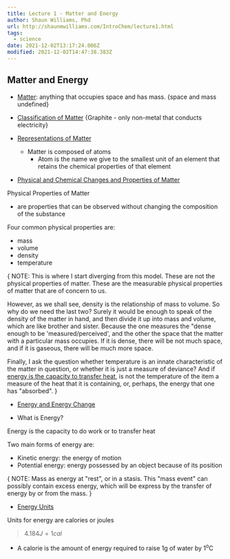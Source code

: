 ```yaml
---
title: Lecture 1 - Matter and Energy
author: Shaun Williams, Phd
url: http://shaunmwilliams.com/IntroChem/lecture1.html
tags:
  - science
date: 2021-12-02T13:17:24.006Z
modified: 2021-12-02T14:47:38.383Z
---
```


## Matter and Energy

- [Matter](http://shaunmwilliams.com/IntroChem/lecture1.html#slide-1): anything that occupies space and has mass.
  {space and mass undefined}

- [Classification of Matter](http://shaunmwilliams.com/IntroChem/lecture1.html#slide-5)
  {Graphite - only non-metal that conducts electricity}

- [Representations of Matter](http://shaunmwilliams.com/IntroChem/lecture1.html#slide-6)

  - Matter is composed of atoms
    - Atom is the name we give to the smallest unit of an element that retains the chemical properties of that element

- [Physical and Chemical Changes and Properties of Matter](http://shaunmwilliams.com/IntroChem/lecture1.html#slide-17)

Physical Properties of Matter

- are properties that can be observed without changing the composition of the substance

Four common physical properties are:

- mass
- volume
- density
- temperature

{ NOTE:
This is where I start diverging from this model. These are not the physical properties of matter. These are the measurable physical properties of matter that are of concern to us.

However, as we shall see, density is the relationship of mass to volume. So why do we need the last two? Surely it would be enough to speak of the density of the matter in hand, and then divide it up into mass and volume, which are like brother and sister. Because the one measures the "dense enough to be 'measured/perceived', and the other the space that the matter with a particular mass occupies. If it is dense, there will be not much space, and if it is gaseous, there will be much more space.

Finally, I ask the question whether temperature is an innate characteristic of the matter in question, or whether it is just a measure of deviance? And if [energy is the capacity to transfer heat](http://shaunmwilliams.com/IntroChem/lecture1.html#slide-25), is not the temperature of the item a measure of the heat that it is containing, or, perhaps, the energy that one has "absorbed".
}

- [Energy and Energy Change](http://shaunmwilliams.com/IntroChem/lecture1.html#slide-25)

- What is Energy?

Energy is the capacity to do work or to transfer heat

Two main forms of energy are:

- Kinetic energy: the energy of motion
- Potential energy: energy possessed by an object because of its position

{ NOTE:
Mass as energy at "rest", or in a stasis. This "mass event" can possibly contain excess energy, which will be express by the transfer of energy by or from the mass.
}

- [Energy Units](http://shaunmwilliams.com/IntroChem/lecture1.html#slide-27)

Units for energy are calories or joules

> $4.184J = 1 cal$

- A calorie is the amount of energy required to raise 1g of water by 1<sup>o</sup>C
